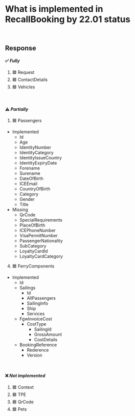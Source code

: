 # What is implemented in RecallBooking by 22.01 status

</br>

## Response  
#### ✅ *Fully*
1. 🟦 Request
2. 🟦 ContactDetails
3. 🟦 Vehicles

</br>

#### ⚠️ *Partially*
1. 🟦 Passengers
- Implemented
    - Id
    - Age
    - IdentityNumber
    - IdentityCategory
    - IdentityIssueCountry
    - IdentityExpiryDate
    - Forename
    - Surename
    - DateOfBirth
    - ICEEmail
    - CountryOfBirth
    - Category
    - Gender
    - Title
- Missing
    - QrCode
    - SpecialRequirements
    - PlaceOfBirth
    - ICEPhoneNumber
    - VisaPermitNumber
    - PassengerNationality
    - SubCategory
    - LoyaltyCardId
    - LoyaltyCardCategory

4. 🟦 FerryComponents
- Implemented
    - Id
    - Sailings
        - Id
        - AllPassengers
        - SailingInfo
        - Ship
        - Services
    - FgwInvoiceCost
        - CostType
            - SailingId
            - GrossAmount
            - CostDetails
    - BookingReference
        - Rederence
        - Version

</br>

#### ❌ *Not implemented*
1. 🟦 Context
2. 🟦 TPE
3. 🟦 QrCode
4. 🟦 Pets

</br>